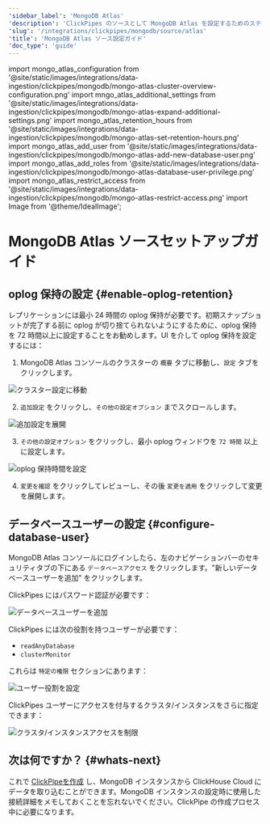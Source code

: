 ```yaml
---
'sidebar_label': 'MongoDB Atlas'
'description': 'ClickPipes のソースとして MongoDB Atlas を設定するためのステップバイステップガイド'
'slug': '/integrations/clickpipes/mongodb/source/atlas'
'title': 'MongoDB Atlas ソース設定ガイド'
'doc_type': 'guide'
---
```


import mongo_atlas_configuration from '@site/static/images/integrations/data-ingestion/clickpipes/mongodb/mongo-atlas-cluster-overview-configuration.png'
import mngo_atlas_additional_settings from '@site/static/images/integrations/data-ingestion/clickpipes/mongodb/mongo-atlas-expand-additional-settings.png'
import mongo_atlas_retention_hours from '@site/static/images/integrations/data-ingestion/clickpipes/mongodb/mongo-atlas-set-retention-hours.png'
import mongo_atlas_add_user from '@site/static/images/integrations/data-ingestion/clickpipes/mongodb/mongo-atlas-add-new-database-user.png'
import mongo_atlas_add_roles from '@site/static/images/integrations/data-ingestion/clickpipes/mongodb/mongo-atlas-database-user-privilege.png'
import mongo_atlas_restrict_access from '@site/static/images/integrations/data-ingestion/clickpipes/mongodb/mongo-atlas-restrict-access.png'
import Image from '@theme/IdealImage';


# MongoDB Atlas ソースセットアップガイド

## oplog 保持の設定 {#enable-oplog-retention}

レプリケーションには最小 24 時間の oplog 保持が必要です。初期スナップショットが完了する前に oplog が切り捨てられないようにするために、oplog 保持を 72 時間以上に設定することをお勧めします。UI を介して oplog 保持を設定するには：

1. MongoDB Atlas コンソールのクラスターの `概要` タブに移動し、`設定` タブをクリックします。
<Image img={mongo_atlas_configuration} alt="クラスター設定に移動" size="lg" border/>

2. `追加設定` をクリックし、`その他の設定オプション` までスクロールします。
<Image img={mngo_atlas_additional_settings} alt="追加設定を展開" size="lg" border/>

3. `その他の設定オプション` をクリックし、最小 oplog ウィンドウを `72 時間` 以上に設定します。
<Image img={mongo_atlas_retention_hours} alt="oplog 保持時間を設定" size="lg" border/>

4. `変更を確認` をクリックしてレビューし、その後 `変更を適用` をクリックして変更を展開します。

## データベースユーザーの設定 {#configure-database-user}

MongoDB Atlas コンソールにログインしたら、左のナビゲーションバーのセキュリティタブの下にある `データベースアクセス` をクリックします。"新しいデータベースユーザーを追加" をクリックします。

ClickPipes にはパスワード認証が必要です：

<Image img={mongo_atlas_add_user} alt="データベースユーザーを追加" size="lg" border/>

ClickPipes には次の役割を持つユーザーが必要です：

- `readAnyDatabase`
- `clusterMonitor`

これらは `特定の権限` セクションにあります：

<Image img={mongo_atlas_add_roles} alt="ユーザー役割を設定" size="lg" border/>

ClickPipes ユーザーにアクセスを付与するクラスタ/インスタンスをさらに指定できます：

<Image img={mongo_atlas_restrict_access} alt="クラスタ/インスタンスアクセスを制限" size="lg" border/>

## 次は何ですか？ {#whats-next}

これで [ClickPipeを作成](../index.md) し、MongoDB インスタンスから ClickHouse Cloud にデータを取り込むことができます。MongoDB インスタンスの設定時に使用した接続詳細をメモしておくことを忘れないでください。ClickPipe の作成プロセス中に必要になります。

